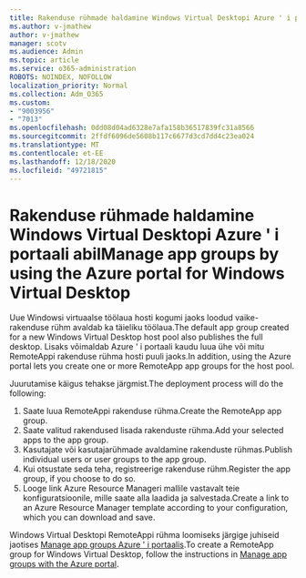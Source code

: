 ```yaml
---
title: Rakenduse rühmade haldamine Windows Virtual Desktopi Azure ' i portaali abil
ms.author: v-jmathew
author: v-jmathew
manager: scotv
ms.audience: Admin
ms.topic: article
ms.service: o365-administration
ROBOTS: NOINDEX, NOFOLLOW
localization_priority: Normal
ms.collection: Adm_O365
ms.custom:
- "9003956"
- "7013"
ms.openlocfilehash: 0dd08d04ad6328e7afa158b36517839fc31a8566
ms.sourcegitcommit: 2ffdf6096de5608b117c6677d3cd7dd4c23ea024
ms.translationtype: MT
ms.contentlocale: et-EE
ms.lasthandoff: 12/18/2020
ms.locfileid: "49721815"
---
```

# <a name="manage-app-groups-by-using-the-azure-portal-for-windows-virtual-desktop"></a><span data-ttu-id="2c9c2-102">Rakenduse rühmade haldamine Windows Virtual Desktopi Azure ' i portaali abil</span><span class="sxs-lookup"><span data-stu-id="2c9c2-102">Manage app groups by using the Azure portal for Windows Virtual Desktop</span></span>

<span data-ttu-id="2c9c2-103">Uue Windowsi virtuaalse töölaua hosti kogumi jaoks loodud vaike-rakenduse rühm avaldab ka täieliku töölaua.</span><span class="sxs-lookup"><span data-stu-id="2c9c2-103">The default app group created for a new Windows Virtual Desktop host pool also publishes the full desktop.</span></span> <span data-ttu-id="2c9c2-104">Lisaks võimaldab Azure ' i portaali kaudu luua ühe või mitu RemoteAppi rakenduse rühma hosti puuli jaoks.</span><span class="sxs-lookup"><span data-stu-id="2c9c2-104">In addition, using the Azure portal lets you create one or more RemoteApp app groups for the host pool.</span></span>

<span data-ttu-id="2c9c2-105">Juurutamise käigus tehakse järgmist.</span><span class="sxs-lookup"><span data-stu-id="2c9c2-105">The deployment process will do the following:</span></span>

1. <span data-ttu-id="2c9c2-106">Saate luua RemoteAppi rakenduse rühma.</span><span class="sxs-lookup"><span data-stu-id="2c9c2-106">Create the RemoteApp app group.</span></span>
2. <span data-ttu-id="2c9c2-107">Saate valitud rakendused lisada rakenduste rühma.</span><span class="sxs-lookup"><span data-stu-id="2c9c2-107">Add your selected apps to the app group.</span></span>
3. <span data-ttu-id="2c9c2-108">Kasutajate või kasutajarühmade avaldamine rakenduste rühmas.</span><span class="sxs-lookup"><span data-stu-id="2c9c2-108">Publish individual users or user groups to the app group.</span></span>
4. <span data-ttu-id="2c9c2-109">Kui otsustate seda teha, registreerige rakenduse rühm.</span><span class="sxs-lookup"><span data-stu-id="2c9c2-109">Register the app group, if you choose to do so.</span></span>
5. <span data-ttu-id="2c9c2-110">Looge link Azure Resource Manageri mallile vastavalt teie konfiguratsioonile, mille saate alla laadida ja salvestada.</span><span class="sxs-lookup"><span data-stu-id="2c9c2-110">Create a link to an Azure Resource Manager template according to your configuration, which you can download and save.</span></span>

<span data-ttu-id="2c9c2-111">Windows Virtual Desktopi RemoteAppi rühma loomiseks järgige juhiseid jaotises [Manage app groups Azure ' i portaalis](https://go.microsoft.com/fwlink/?linkid=2129550).</span><span class="sxs-lookup"><span data-stu-id="2c9c2-111">To create a RemoteApp group for Windows Virtual Desktop, follow the instructions in [Manage app groups with the Azure portal](https://go.microsoft.com/fwlink/?linkid=2129550).</span></span>
